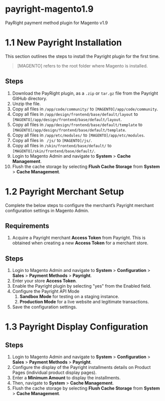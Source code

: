 # payright-magento1.9

PayRight payment method plugin for Magento v1.9

# 1.1 New Payright Installation

This section outlines the steps to install the Payright plugin for the first time.

>  [MAGENTO] refers to the root folder where Magento is installed.

## Steps

1. Download the PayRight plugin, as a `.zip` or `tar.gz` file from the Payright GitHub directory.
2. Unzip the file.
3. Copy all files in `/app/code/community/` to `[MAGENTO]/app/code/community`.
4. Copy all files in `/app/design/frontend/base/default/layout` to `[MAGENTO]/app/design/frontend/base/default/layout`.
5. Copy all files in `/app/design/frontend/base/default/template` to `[MAGENTO]/app/design/frontend/base/default/template`.
6. Copy all files in `/app/etc/modules/`  to `[MAGENTO]/app/etc/modules`.
7. Copy all files in ` /js/`  to `[MAGENTO]/js/`.
8. Copy all files in `/skin/frontend/base/default/` to `[MAGENTO]/skin/frontend/base/default/`.
9. Login to Magento Admin and navigate to **System** > **Cache Management**.
10. Flush the cache storage by selecting **Flush Cache Storage** from **System** > **Cache Management**.

# 1.2  Payright Merchant Setup

Complete the below steps to configure the merchant’s Payright merchant configuration settings in Magento Admin.

## Requirements

1. Acquire a Payright merchant **Access Token** from Payright. This is obtained when creating a new **Access Token** for a merchant store.

## Steps

1. Login to Magento Admin and navigate to **System** > **Configuration** > **Sales** > **Payment Methods** > **Payright**.
2. Enter your store **Access Token**.
3. Enable the Payright plugin by selecting "yes" from the Enabled field.
4. Configure the Payright API Mode
   1. **Sandbox Mode** for testing on a staging instance.
   2. **Production Mode** for a live website and legitimate transactions.
5. Save the configuration settings.

# 1.3  Payright Display Configuration

## Steps

1. Login to Magento Admin and navigate to **System** > **Configuration** > **Sales** > **Payment Methods** > **Payright**.
2. Configure the display of the Payright installments details on Product Pages (individual product display pages).
3. Enter a **Minimum Amount** to display the installments.
4. Then, navigate to **System** > **Cache Management**.
5. Flush the cache storage by selecting **Flush Cache Storage** from **System** > **Cache Management**.